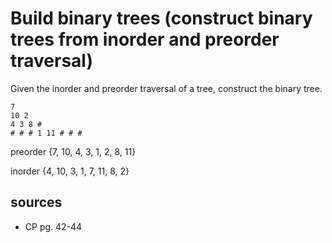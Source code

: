 # Build binary trees (construct binary trees from inorder and preorder traversal)
Given the inorder and preorder traversal of a tree, construct the binary tree.
```
7
10 2
4 3 8 #
# # # 1 11 # # #
```
preorder {7, 10, 4, 3, 1, 2, 8, 11}

inorder {4, 10, 3, 1, 7, 11, 8, 2}

## sources
  - CP pg. 42-44
